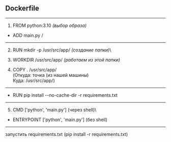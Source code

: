   Dockerfile 
 ---
---
1. FROM python:3.10  *(выбор образа)*
- ADD main.py /
---
2. RUN mkdir -p /usr/src/app/ *(создание папки)*\

3. WORKDIR /usr/src/app/ *(работаем из этой папки)*

4. COPY . /usr/src/app/ \
(Откуда: точка (из нашей машины)\
Куда: /usr/src/app/)  
---
- RUN pip install --no-cache-dir -r requirements.txt
---
5. CMD ['python', 'main.py'] (через shell)\
- ENTRYPOINT ['python', 'main.py'] (без shell)
---
запустить requirements.txt (pip install -r requirements.txt)


          





